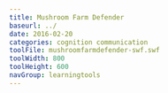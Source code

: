 ```yaml
---
title: Mushroom Farm Defender
baseurl: ../
date: 2016-02-20
categories: cognition communication
toolFile: mushroomfarmdefender-swf.swf
toolWidth: 800
toolHeight: 600
navGroup: learningtools
---
```

